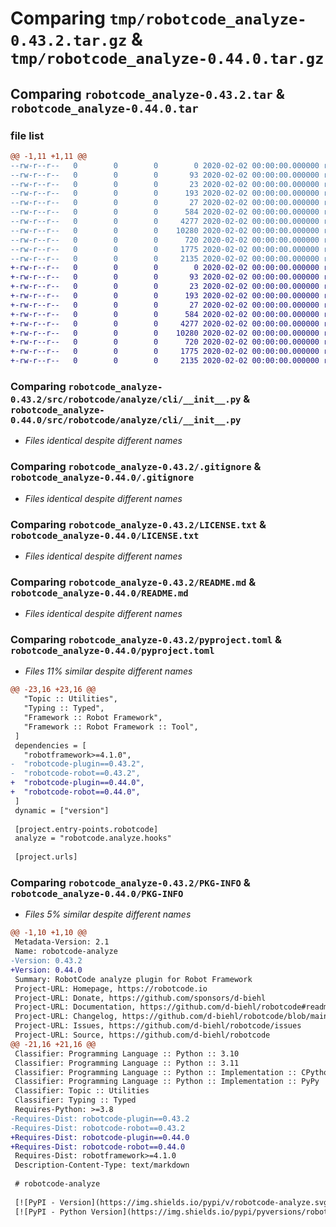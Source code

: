 # Comparing `tmp/robotcode_analyze-0.43.2.tar.gz` & `tmp/robotcode_analyze-0.44.0.tar.gz`

## Comparing `robotcode_analyze-0.43.2.tar` & `robotcode_analyze-0.44.0.tar`

### file list

```diff
@@ -1,11 +1,11 @@
--rw-r--r--   0        0        0        0 2020-02-02 00:00:00.000000 robotcode_analyze-0.43.2/src/robotcode/analyze/__init__.py
--rw-r--r--   0        0        0       93 2020-02-02 00:00:00.000000 robotcode_analyze-0.43.2/src/robotcode/analyze/__main__.py
--rw-r--r--   0        0        0       23 2020-02-02 00:00:00.000000 robotcode_analyze-0.43.2/src/robotcode/analyze/__version__.py
--rw-r--r--   0        0        0      193 2020-02-02 00:00:00.000000 robotcode_analyze-0.43.2/src/robotcode/analyze/hooks.py
--rw-r--r--   0        0        0       27 2020-02-02 00:00:00.000000 robotcode_analyze-0.43.2/src/robotcode/analyze/py.typed
--rw-r--r--   0        0        0      584 2020-02-02 00:00:00.000000 robotcode_analyze-0.43.2/src/robotcode/analyze/cli/__init__.py
--rw-r--r--   0        0        0     4277 2020-02-02 00:00:00.000000 robotcode_analyze-0.43.2/.gitignore
--rw-r--r--   0        0        0    10280 2020-02-02 00:00:00.000000 robotcode_analyze-0.43.2/LICENSE.txt
--rw-r--r--   0        0        0      720 2020-02-02 00:00:00.000000 robotcode_analyze-0.43.2/README.md
--rw-r--r--   0        0        0     1775 2020-02-02 00:00:00.000000 robotcode_analyze-0.43.2/pyproject.toml
--rw-r--r--   0        0        0     2135 2020-02-02 00:00:00.000000 robotcode_analyze-0.43.2/PKG-INFO
+-rw-r--r--   0        0        0        0 2020-02-02 00:00:00.000000 robotcode_analyze-0.44.0/src/robotcode/analyze/__init__.py
+-rw-r--r--   0        0        0       93 2020-02-02 00:00:00.000000 robotcode_analyze-0.44.0/src/robotcode/analyze/__main__.py
+-rw-r--r--   0        0        0       23 2020-02-02 00:00:00.000000 robotcode_analyze-0.44.0/src/robotcode/analyze/__version__.py
+-rw-r--r--   0        0        0      193 2020-02-02 00:00:00.000000 robotcode_analyze-0.44.0/src/robotcode/analyze/hooks.py
+-rw-r--r--   0        0        0       27 2020-02-02 00:00:00.000000 robotcode_analyze-0.44.0/src/robotcode/analyze/py.typed
+-rw-r--r--   0        0        0      584 2020-02-02 00:00:00.000000 robotcode_analyze-0.44.0/src/robotcode/analyze/cli/__init__.py
+-rw-r--r--   0        0        0     4277 2020-02-02 00:00:00.000000 robotcode_analyze-0.44.0/.gitignore
+-rw-r--r--   0        0        0    10280 2020-02-02 00:00:00.000000 robotcode_analyze-0.44.0/LICENSE.txt
+-rw-r--r--   0        0        0      720 2020-02-02 00:00:00.000000 robotcode_analyze-0.44.0/README.md
+-rw-r--r--   0        0        0     1775 2020-02-02 00:00:00.000000 robotcode_analyze-0.44.0/pyproject.toml
+-rw-r--r--   0        0        0     2135 2020-02-02 00:00:00.000000 robotcode_analyze-0.44.0/PKG-INFO
```

### Comparing `robotcode_analyze-0.43.2/src/robotcode/analyze/cli/__init__.py` & `robotcode_analyze-0.44.0/src/robotcode/analyze/cli/__init__.py`

 * *Files identical despite different names*

### Comparing `robotcode_analyze-0.43.2/.gitignore` & `robotcode_analyze-0.44.0/.gitignore`

 * *Files identical despite different names*

### Comparing `robotcode_analyze-0.43.2/LICENSE.txt` & `robotcode_analyze-0.44.0/LICENSE.txt`

 * *Files identical despite different names*

### Comparing `robotcode_analyze-0.43.2/README.md` & `robotcode_analyze-0.44.0/README.md`

 * *Files identical despite different names*

### Comparing `robotcode_analyze-0.43.2/pyproject.toml` & `robotcode_analyze-0.44.0/pyproject.toml`

 * *Files 11% similar despite different names*

```diff
@@ -23,16 +23,16 @@
   "Topic :: Utilities",
   "Typing :: Typed",
   "Framework :: Robot Framework",
   "Framework :: Robot Framework :: Tool",
 ]
 dependencies = [
   "robotframework>=4.1.0",
-  "robotcode-plugin==0.43.2",
-  "robotcode-robot==0.43.2",
+  "robotcode-plugin==0.44.0",
+  "robotcode-robot==0.44.0",
 ]
 dynamic = ["version"]
 
 [project.entry-points.robotcode]
 analyze = "robotcode.analyze.hooks"
 
 [project.urls]
```

### Comparing `robotcode_analyze-0.43.2/PKG-INFO` & `robotcode_analyze-0.44.0/PKG-INFO`

 * *Files 5% similar despite different names*

```diff
@@ -1,10 +1,10 @@
 Metadata-Version: 2.1
 Name: robotcode-analyze
-Version: 0.43.2
+Version: 0.44.0
 Summary: RobotCode analyze plugin for Robot Framework
 Project-URL: Homepage, https://robotcode.io
 Project-URL: Donate, https://github.com/sponsors/d-biehl
 Project-URL: Documentation, https://github.com/d-biehl/robotcode#readme
 Project-URL: Changelog, https://github.com/d-biehl/robotcode/blob/main/CHANGELOG.md
 Project-URL: Issues, https://github.com/d-biehl/robotcode/issues
 Project-URL: Source, https://github.com/d-biehl/robotcode
@@ -21,16 +21,16 @@
 Classifier: Programming Language :: Python :: 3.10
 Classifier: Programming Language :: Python :: 3.11
 Classifier: Programming Language :: Python :: Implementation :: CPython
 Classifier: Programming Language :: Python :: Implementation :: PyPy
 Classifier: Topic :: Utilities
 Classifier: Typing :: Typed
 Requires-Python: >=3.8
-Requires-Dist: robotcode-plugin==0.43.2
-Requires-Dist: robotcode-robot==0.43.2
+Requires-Dist: robotcode-plugin==0.44.0
+Requires-Dist: robotcode-robot==0.44.0
 Requires-Dist: robotframework>=4.1.0
 Description-Content-Type: text/markdown
 
 # robotcode-analyze
 
 [![PyPI - Version](https://img.shields.io/pypi/v/robotcode-analyze.svg)](https://pypi.org/project/robotcode-analyze)
 [![PyPI - Python Version](https://img.shields.io/pypi/pyversions/robotcode-analyze.svg)](https://pypi.org/project/robotcode-analyze)
```


